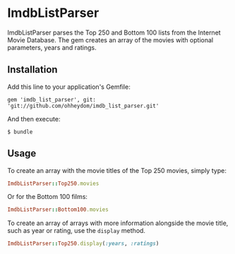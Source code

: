 # ImdbListParser

ImdbListParser parses the Top 250 and Bottom 100 lists from the Internet Movie Database. The gem creates an array of the movies with optional parameters, years and ratings.

## Installation

Add this line to your application's Gemfile:

    gem 'imdb_list_parser', git: 'git://github.com/ohheydom/imdb_list_parser.git'

And then execute:

    $ bundle

## Usage

To create an array with the movie titles of the Top 250 movies, simply type:

```ruby
ImdbListParser::Top250.movies
```

Or for the Bottom 100 films:

```ruby
ImdbListParser::Bottom100.movies
```

To create an array of arrays with more information alongside the movie title, such as year or rating, use the `display` method.

```ruby
ImdbListParser::Top250.display(:years, :ratings)
```
